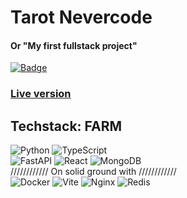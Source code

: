 # Tarot Nevercode
#### Or "My first fullstack project"

[![Badge](https://qjk58x0g1geu.runkit.sh)](https://git.io/gradientbadge)
### [Live version](https://tarot.nevercode.space/)

## Techstack: **FARM**

![Python](https://img.shields.io/badge/Python-14354C?style=for-the-badge&logo=python&logoColor=white) 
![TypeScript](https://img.shields.io/badge/TypeScript-007ACC?style=for-the-badge&logo=typescript&logoColor=white)
<br>
![FastAPI](https://img.shields.io/badge/fastapi-109989?style=for-the-badge&logo=FASTAPI&logoColor=white) 
![React](https://img.shields.io/badge/React-20232A?style=for-the-badge&logo=react&logoColor=61DAFB) 
![MongoDB](https://img.shields.io/badge/MongoDB-4EA94B?style=for-the-badge&logo=mongodb&logoColor=white)
<br>
//////////// On solid ground with ////////////
<br>
![Docker](https://img.shields.io/badge/Docker-2CA5E0?style=for-the-badge&logo=docker&logoColor=white) 
![Vite](https://img.shields.io/badge/Vite-B73BFE?style=for-the-badge&logo=vite&logoColor=FFD62E) 
![Nginx](https://img.shields.io/badge/Nginx-009639?style=for-the-badge&logo=nginx&logoColor=white) 
![Redis](https://img.shields.io/badge/redis-CC0000.svg?&style=for-the-badge&logo=redis&logoColor=white)